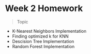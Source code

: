 # Week 2 Homework

>Topic

- K-Nearest Neighbors Implementation
- Finding optimized k for KNN
- Descision Tree Implementation
- Random Forest Implementation
